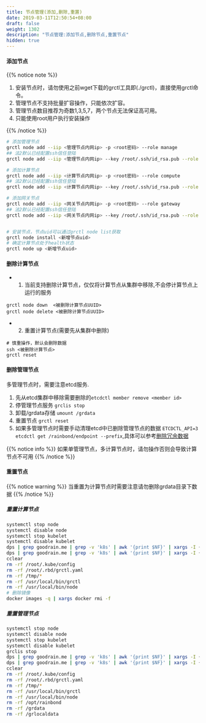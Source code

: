 ```yaml
---
title: 节点管理(添加,删除,重置)
date: 2019-03-11T12:50:54+08:00
draft: false
weight: 1302
description: "节点管理:添加节点,删除节点,重置节点"
hidden: true
---
```


#### 添加节点

{{% notice note %}}
1. 安装节点时，请勿使用之前wget下载的grctl工具即(./grctl)，直接使用grctl命令。
2. 管理节点不支持批量扩容操作，只能依次扩容。
3. 管理节点数目推荐为奇数1,3,5,7，两个节点无法保证高可用。
4. 只能使用root用户执行安装操作

{{% /notice %}}

```bash
# 添加管理节点
grctl node add --iip <管理节点内网ip> -p <root密码> --role manage 
## 法2默认已经配置ssh信任登陆
grctl node add --iip <管理节点内网ip> --key /root/.ssh/id_rsa.pub --role manage

# 添加计算节点
grctl node add --iip <计算节点内网ip> -p <root密码> --role compute
## 法2默认已经配置ssh信任登陆
grctl node add --iip <计算节点内网ip> --key /root/.ssh/id_rsa.pub --role compute

# 添加网关节点
grctl node add --iip <网关节点内网ip> -p <root密码> --role gateway 
## 法2默认已经配置ssh信任登陆
grctl node add --iip <网关节点内网ip> --key /root/.ssh/id_rsa.pub --role gateway


# 安装节点，节点uid可以通过grctl node list获取
grctl node install <新增节点uid> 
# 确定计算节点处于health状态
grctl node up <新增节点uid> 

```

#### 删除计算节点

- 1. 当前支持删除计算节点，仅仅将计算节点从集群中移除,不会停计算节点上运行的服务

```
grctl node down  <被删除计算节点UUID>
grctl node delete <被删除计算节点UUID>
```

- 2. 重置计算节点(需要先从集群中删除)

```
# 慎重操作，默认会删除数据
ssh <被删除计算节点>
grctl reset
```

#### 删除管理节点

多管理节点时，需要注意etcd服务.

1. 先从etcd集群中移除需要删除的`etcdctl member remove <member id>`
2. 停管理节点服务 `grclis stop`
3. 卸载/grdata存储 `umount /grdata`
4. 重置节点 `grctl reset`
5. 如果多管理节点时需要手动清理etcd中已删除管理节点的数据 `ETCDCTL_API=3 etcdctl get /rainbond/endpoint --prefix`,具体可以参考[删除冗余数据](https://t.goodrain.com/t/topic/834/2)

{{% notice info %}}
如果单管理节点，多计算节点时，请勿操作否则会导致计算节点不可用
{{% /notice %}}


#### 重置节点

{{% notice warning %}}
当重置为计算节点时需要注意请勿删除grdata目录下数据
{{% /notice %}}

##### 重置计算节点

```bash
systemctl stop node
systemctl disable node
systemctl stop kubelet
systemctl disable kubelet
dps | grep goodrain.me | grep -v 'k8s' | awk '{print $NF}' | xargs -I {} systemctl disable {}
dps | grep goodrain.me | grep -v 'k8s' | awk '{print $NF}' | xargs -I {} systemctl stop {}
cclear
rm -rf /root/.kube/config
rm -rf /root/.rbd/grctl.yaml
rm -rf /tmp/*
rm -rf /usr/local/bin/grctl
rm -rf /usr/local/bin/node
# 删除镜像
docker images -q | xargs docker rmi -f
```

##### 重置管理节点

```bash
systemctl stop node
systemctl disable node
systemctl stop kubelet
systemctl disable kubelet
grclis stop
dps | grep goodrain.me | grep -v 'k8s' | awk '{print $NF}' | xargs -I {} systemctl disable {}
dps | grep goodrain.me | grep -v 'k8s' | awk '{print $NF}' | xargs -I {} systemctl stop {}
cclear
rm -rf /root/.kube/config
rm -rf /root/.rbd/grctl.yaml
rm -rf /tmp/*
rm -rf /usr/local/bin/grctl
rm -rf /usr/local/bin/node
rm -rf /opt/rainbond
rm -rf /grdata
rm -rf /grlocaldata
```